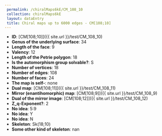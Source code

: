 ```yaml
--- 
 permalink: /chiralMaps6kE/CM_108_10 
 collection: chiralMaps6kE
 layout: dataEntry
 title: Chiral maps up to 6000 edges - CM[108;10]
---
```


- **ID**: [CM[108;10]]({{ site.url }}/test/CM_108_10)
- **Genus of the underlying surface**: 34
- **Length of the face**: 9
- **Valency**: 12
- **Length of the Petrie polygon**: 18
- **Is the automorphism group solvable?**: S
- **Number of vertices**: 18
- **Number of edges**: 108
- **Number of faces**: 24
- **The map is self-**: none
- **Dual map**: [CM[108;11]]({{ site.url }}/test/CM_108_11)
- **Mirror (enantihomorphic) map**: [CM[108;9]]({{ site.url }}/test/CM_108_9)
- **Dual of the mirror image**: [CM[108;12]]({{ site.url }}/test/CM_108_12)
- **Z_q-Exponent?**: 2
- **No idea**:  5:9
- **No idea**: Y
- **No idea**: N
- **Skeleton**: Sk(18;10)
- **Some other kind of skeleton**: nan

